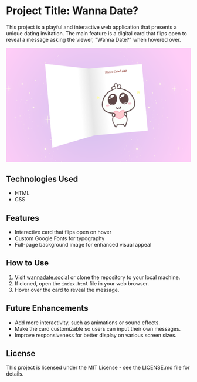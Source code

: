 # Project Title: Wanna Date?
This project is a playful and interactive web application that presents a unique dating invitation. The main feature is a digital card that flips open to reveal a message asking the viewer, "Wanna Date?" when hovered over.


![Screenshot of the project](src/assets/screenshot.png)


## Technologies Used

- HTML
- CSS

## Features

- Interactive card that flips open on hover
- Custom Google Fonts for typography
- Full-page background image for enhanced visual appeal

## How to Use

1. Visit [wannadate.social](http://wannadate.social) or clone the repository to your local machine.
2. If cloned, open the `index.html` file in your web browser.
3. Hover over the card to reveal the message.

## Future Enhancements

- Add more interactivity, such as animations or sound effects.
- Make the card customizable so users can input their own messages.
- Improve responsiveness for better display on various screen sizes.

## License

This project is licensed under the MIT License - see the LICENSE.md file for details.

